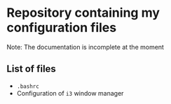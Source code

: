 # Repository containing my configuration files

Note: The documentation is incomplete at the moment

## List of files

- `.bashrc`
- Configuration of `i3` window manager


